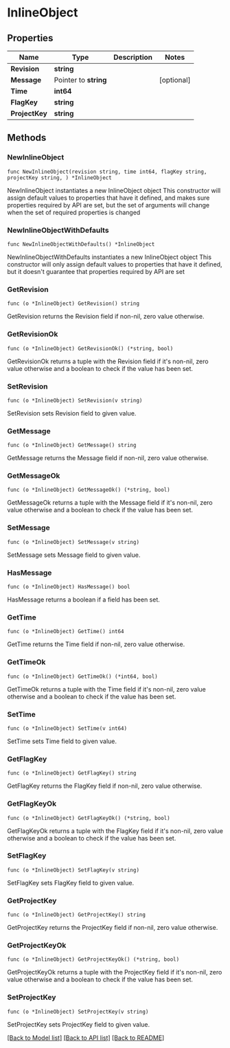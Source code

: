 # InlineObject

## Properties

Name | Type | Description | Notes
------------ | ------------- | ------------- | -------------
**Revision** | **string** |  | 
**Message** | Pointer to **string** |  | [optional] 
**Time** | **int64** |  | 
**FlagKey** | **string** |  | 
**ProjectKey** | **string** |  | 

## Methods

### NewInlineObject

`func NewInlineObject(revision string, time int64, flagKey string, projectKey string, ) *InlineObject`

NewInlineObject instantiates a new InlineObject object
This constructor will assign default values to properties that have it defined,
and makes sure properties required by API are set, but the set of arguments
will change when the set of required properties is changed

### NewInlineObjectWithDefaults

`func NewInlineObjectWithDefaults() *InlineObject`

NewInlineObjectWithDefaults instantiates a new InlineObject object
This constructor will only assign default values to properties that have it defined,
but it doesn't guarantee that properties required by API are set

### GetRevision

`func (o *InlineObject) GetRevision() string`

GetRevision returns the Revision field if non-nil, zero value otherwise.

### GetRevisionOk

`func (o *InlineObject) GetRevisionOk() (*string, bool)`

GetRevisionOk returns a tuple with the Revision field if it's non-nil, zero value otherwise
and a boolean to check if the value has been set.

### SetRevision

`func (o *InlineObject) SetRevision(v string)`

SetRevision sets Revision field to given value.


### GetMessage

`func (o *InlineObject) GetMessage() string`

GetMessage returns the Message field if non-nil, zero value otherwise.

### GetMessageOk

`func (o *InlineObject) GetMessageOk() (*string, bool)`

GetMessageOk returns a tuple with the Message field if it's non-nil, zero value otherwise
and a boolean to check if the value has been set.

### SetMessage

`func (o *InlineObject) SetMessage(v string)`

SetMessage sets Message field to given value.

### HasMessage

`func (o *InlineObject) HasMessage() bool`

HasMessage returns a boolean if a field has been set.

### GetTime

`func (o *InlineObject) GetTime() int64`

GetTime returns the Time field if non-nil, zero value otherwise.

### GetTimeOk

`func (o *InlineObject) GetTimeOk() (*int64, bool)`

GetTimeOk returns a tuple with the Time field if it's non-nil, zero value otherwise
and a boolean to check if the value has been set.

### SetTime

`func (o *InlineObject) SetTime(v int64)`

SetTime sets Time field to given value.


### GetFlagKey

`func (o *InlineObject) GetFlagKey() string`

GetFlagKey returns the FlagKey field if non-nil, zero value otherwise.

### GetFlagKeyOk

`func (o *InlineObject) GetFlagKeyOk() (*string, bool)`

GetFlagKeyOk returns a tuple with the FlagKey field if it's non-nil, zero value otherwise
and a boolean to check if the value has been set.

### SetFlagKey

`func (o *InlineObject) SetFlagKey(v string)`

SetFlagKey sets FlagKey field to given value.


### GetProjectKey

`func (o *InlineObject) GetProjectKey() string`

GetProjectKey returns the ProjectKey field if non-nil, zero value otherwise.

### GetProjectKeyOk

`func (o *InlineObject) GetProjectKeyOk() (*string, bool)`

GetProjectKeyOk returns a tuple with the ProjectKey field if it's non-nil, zero value otherwise
and a boolean to check if the value has been set.

### SetProjectKey

`func (o *InlineObject) SetProjectKey(v string)`

SetProjectKey sets ProjectKey field to given value.



[[Back to Model list]](../README.md#documentation-for-models) [[Back to API list]](../README.md#documentation-for-api-endpoints) [[Back to README]](../README.md)


